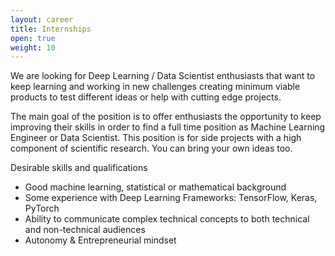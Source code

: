 ```yaml
---
layout: career
title: Internships
open: true
weight: 10
---
```


We are looking for Deep Learning / Data Scientist enthusiasts that want to keep learning and working in new challenges creating minimum viable products to test different ideas or help with cutting edge projects.

The main goal of the position is to offer enthusiasts the opportunity to keep improving their skills in order to find a full time position as Machine Learning Engineer or Data Scientist. This position is for side projects with a high component of scientific research. You can bring your own ideas too. 

Desirable skills and qualifications
* Good machine learning, statistical or mathematical background
* Some experience with Deep Learning Frameworks: TensorFlow, Keras, PyTorch
* Ability to communicate complex technical concepts to both technical and non-technical audiences 
* Autonomy & Entrepreneurial mindset
